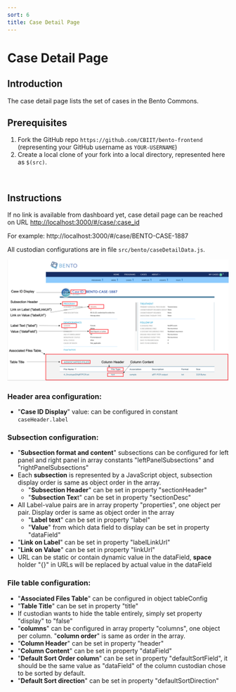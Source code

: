 ```yaml
---
sort: 6
title: Case Detail Page
---
```


# Case Detail Page

## Introduction
The case detail page lists the set of cases in the Bento Commons.

## Prerequisites
1. Fork the GitHub repo `https://github.com/CBIIT/bento-frontend` (representing your GitHub username as `YOUR-USERNAME`)
2. Create a local clone of your fork into a local directory, represented here as `$(src)`.

<p>&nbsp;</p>

## Instructions
If no link is available from dashboard yet, case detail page can be reached on URL [http://localhost:3000/#/case/:case_id  ](http://localhost:3000/#/case/:case_id)

For example: http://localhost:3000/#/case/BENTO-CASE-1887

All custodian configurations are in file `src/bento/caseDetailData.js`.

![Case Detail Page](../assets/case-detail-page.png)

### Header area configuration:

* "**Case ID Display**" value: can be configured in constant `caseHeader.label`

### Subsection configuration:

* "**Subsection format and content**" subsections can be configured for left panel and right panel in array constants "leftPanelSubsections" and "rightPanelSubsections"
* Each **subsection** is represented by a JavaScript object, subsection display order is same as object order in the array.
  * "**Subsection Header**" can be set in property "sectionHeader"
  * "**Subsection Tex**t" can be set in property "sectionDesc"
* All Label-value pairs are in array property "properties", one object per pair. Display order is same as object order in the array
  * "**Label text**" can be set in property "label"
  * "**Value**" from which data field to display can be set in property "dataField"
* "**Link on Label**" can be set in property "labelLinkUrl"
* "**Link on Value**" can be set in property "linkUrl"
* URL can be static or contain dynamic value in the dataField, **space** holder "{}" in URLs will be replaced by actual value in the dataField

### File table configuration:

* "**Associated Files Table**" can be configured in object tableConfig
* "**Table Title**" can be set in property "title"
* If custodian wants to hide the table entirely, simply set property "display" to "false"
* "**columns**" can be configured in array property "columns", one object per column. "**column order**" is same as order in the array.
* "**Column Header**" can be set in property "header"
* "**Column Content**" can be set in property "dataField"
* "**Default Sort Order column**" can be set in property "defaultSortField", it should be the same value as "dataField" of the column custodian chose to be sorted by default.
* "**Default Sort direction**" can be set in property "defaultSortDirection"

